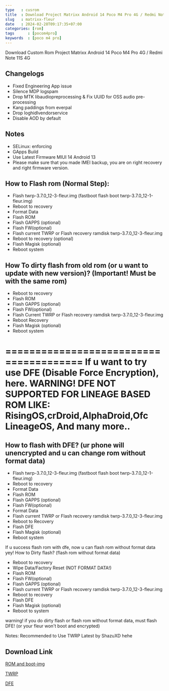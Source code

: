 ```yaml
---
type   : cusrom
title  : Download Project Matrixx Android 14 Poco M4 Pro 4G / Redmi Note 11S 4G
slug   : matrixx-fleur
date   : 2024-02-28T09:17:35+07:00
categories: [rom]
tags      : [pocom4pro]
keywords  : [poco m4 pro]
---
```



Download Custom Rom Project Matrixx Android 14 Poco M4 Pro 4G / Redmi Note 11S 4G



## Changelogs
- Fixed Engineering App issue
- Silence MDP logspam
- Drop MTK libaudiopreprocessing & Fix UUID for OSS audio pre-processing
- Kang paddings from everpal
- Drop loghidlvendorservice
- Disable AOD by default

## Notes
- SELinux: enforcing
- GApps Build 
- Use Latest Firmware MIUI 14 Android 13 
- Please make sure that you made IMEI backup, you are on right recovery and right firmware version.


## How to Flash rom (Normal Step):
- Flash twrp-3.7.0_12-3-fleur.img  (fastboot flash boot twrp-3.7.0_12-1-fleur.img)
- Reboot to recovery
- Format Data
- Flash ROM
- Flash GAPPS (optional)
- Flash FW(optional) 
- Flash current TWRP or Flash recovery ramdisk twrp-3.7.0_12-3-fleur.img 
- Reboot to recovery (optional)
- Flash Magisk (optional)
- Reboot system

## How To dirty flash from old rom (or u want to update with new version)? (Important! Must be with the same rom)
- Reboot to recovery
- Flash ROM
- Flash GAPPS (optional) 
- Flash FW(optional)
- Flash Current TWRP or Flash recovery ramdisk twrp-3.7.0_12-3-fleur.img 
- Reboot Recovery
- Flash Magisk (optional)
- Reboot system

=======================================
If u want to try use DFE (Disable Force Encryption), here.
WARNING! DFE NOT SUPPORTED FOR LINEAGE BASED ROM LIKE:
RisingOS,crDroid,AlphaDroid,Ofc LineageOS, And many more..
=======================================

## How to flash with DFE? (ur phone will unencrypted and u can change rom without format data)
- Flash twrp-3.7.0_12-3-fleur.img   (fastboot flash boot twrp-3.7.0_12-1-fleur.img)
- Reboot to recovery
- Format Data
- Flash ROM
- Flash GAPPS (optional)
- Flash FW(optional)
- Format Data 
- Flash current TWRP or Flash recovery ramdisk twrp-3.7.0_12-3-fleur.img 
- Reboot to Recovery
- Flash DFE  
- Flash Magisk (optional)
- Reboot system

If u success flash rom with dfe, now u can flash rom without format data yey!
How to Dirty flash? (flash rom without format data)
- Reboot to recovery
- Wipe Data/Factory Reset (NOT FORMAT DATA!)
- Flash ROM
- Flash FW(optional)
- Flash GAPPS (optional)
- Flash current TWRP or Flash recovery ramdisk twrp-3.7.0_12-3-fleur.img 
- Reboot to recovery
- Flash DFE 
- Flash Magisk (optional)
- Reboot to system

warning! if you do dirty flash or flash rom without format data, must flash DFE! (or your fleur won't boot and encrypted)

Notes: Recommended to Use TWRP Latest by ShazuXD hehe 

## Download Link
[ROM and boot-img](https://sourceforge.net/projects/gabutbuild/files/fleur/matrixx/)

[TWRP](https://github.com/shazu-xd/releases/releases/download/dev/twrp-3.7.0_12-3-fleur.img)

[DFE](https://t.me/gabutuniverse/408)

